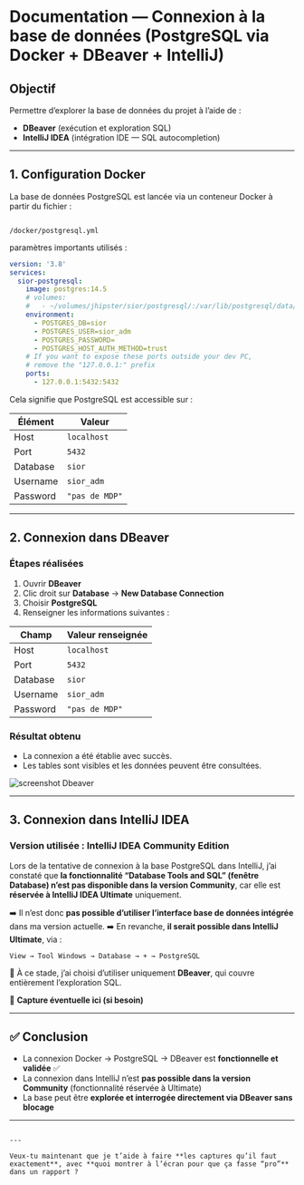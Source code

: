 




# Documentation — Connexion à la base de données (PostgreSQL via Docker + DBeaver + IntelliJ)

## Objectif
Permettre d’explorer la base de données du projet à l’aide de :
- **DBeaver** (exécution et exploration SQL)
- **IntelliJ IDEA** (intégration IDE — SQL autocompletion)

---

## 1. Configuration Docker

La base de données PostgreSQL est lancée via un conteneur Docker à partir du fichier :

```

/docker/postgresql.yml

````

paramètres importants utilisés :

```yaml
version: '3.8'
services:
  sior-postgresql:
    image: postgres:14.5
    # volumes:
    #   - ~/volumes/jhipster/sior/postgresql/:/var/lib/postgresql/data/
    environment:
      - POSTGRES_DB=sior
      - POSTGRES_USER=sior_adm
      - POSTGRES_PASSWORD=
      - POSTGRES_HOST_AUTH_METHOD=trust
    # If you want to expose these ports outside your dev PC,
    # remove the "127.0.0.1:" prefix
    ports:
      - 127.0.0.1:5432:5432

````

Cela signifie que PostgreSQL est accessible sur :

| Élément  | Valeur         |
| -------- | -------------- |
| Host     | `localhost`    |
| Port     | `5432`         |
| Database | `sior`       |
| Username | `sior_adm`     |
| Password | `"pas de MDP"` |

---

## 2. Connexion dans DBeaver

### Étapes réalisées

1. Ouvrir **DBeaver**
2. Clic droit sur **Database** → **New Database Connection**
3. Choisir **PostgreSQL**
4. Renseigner les informations suivantes :

| Champ    | Valeur renseignée |
| -------- | ----------------- |
| Host     | `localhost`       |
| Port     | `5432`            |
| Database | `sior`          |
| Username | `sior_adm`        |
| Password | `"pas de MDP"`    |

### Résultat obtenu

- La connexion a été établie avec succès.
- Les tables sont visibles et les données peuvent être consultées.

![screenshot Dbeaver](IMAGE_BDD.png)

---

## 3. Connexion dans IntelliJ IDEA

### Version utilisée : IntelliJ IDEA Community Edition

Lors de la tentative de connexion à la base PostgreSQL dans IntelliJ, j’ai constaté que
**la fonctionnalité “Database Tools and SQL” (fenêtre Database) n’est pas disponible dans la version Community**,
car elle est **réservée à IntelliJ IDEA Ultimate** uniquement.

➡️ Il n’est donc **pas possible d’utiliser l’interface base de données intégrée** dans ma version actuelle.
➡️ En revanche, **il serait possible dans IntelliJ Ultimate**, via :

```
View → Tool Windows → Database → + → PostgreSQL
```

📌 À ce stade, j’ai choisi d’utiliser uniquement **DBeaver**, qui couvre entièrement l’exploration SQL.

📸 **Capture éventuelle ici (si besoin)**

---

## ✅ Conclusion

* La connexion Docker → PostgreSQL → DBeaver est **fonctionnelle et validée** ✅
* La connexion dans IntelliJ n’est **pas possible dans la version Community** (fonctionnalité réservée à Ultimate)
* La base peut être **explorée et interrogée directement via DBeaver sans blocage**

---

```

---

Veux-tu maintenant que je t’aide à faire **les captures qu’il faut exactement**, avec **quoi montrer à l’écran pour que ça fasse “pro”** dans un rapport ?
```
